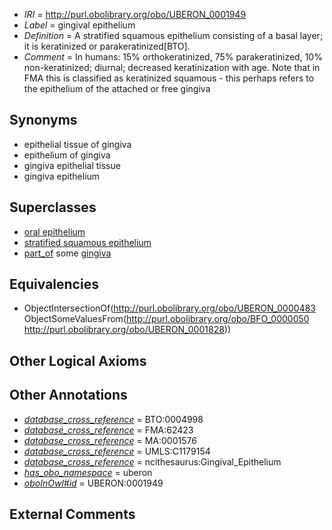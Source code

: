  * *IRI* = http://purl.obolibrary.org/obo/UBERON_0001949
 * *Label* = gingival epithelium
 * *Definition* = A stratified squamous epithelium consisting of a basal layer; it is keratinized or parakeratinized[BTO].
 * *Comment* = In humans: 15% orthokeratinized, 75% parakeratinized, 10% non-keratinized; diurnal; decreased keratinization with age. Note that in FMA this is classified as keratinized squamous - this perhaps refers to the epithelium of the attached or free gingiva

## Synonyms

 * epithelial tissue of gingiva
 * epithelium of gingiva
 * gingiva epithelial tissue
 * gingiva epithelium

## Superclasses

 * [oral epithelium](../../UBERON/24/UBERON_0002424.md)
 * [stratified squamous epithelium](../../UBERON/15/UBERON_0006915.md)
 * [part_of](../../BFO/50/BFO_0000050.md) some [gingiva](../../UBERON/28/UBERON_0001828.md)

## Equivalencies

 * ObjectIntersectionOf(<http://purl.obolibrary.org/obo/UBERON_0000483> ObjectSomeValuesFrom(<http://purl.obolibrary.org/obo/BFO_0000050> <http://purl.obolibrary.org/obo/UBERON_0001828>))

## Other Logical Axioms


## Other Annotations

 * *[database_cross_reference](../../ef/oboInOwl#hasDbXref.md)* = BTO:0004998
 * *[database_cross_reference](../../ef/oboInOwl#hasDbXref.md)* = FMA:62423
 * *[database_cross_reference](../../ef/oboInOwl#hasDbXref.md)* = MA:0001576
 * *[database_cross_reference](../../ef/oboInOwl#hasDbXref.md)* = UMLS:C1179154
 * *[database_cross_reference](../../ef/oboInOwl#hasDbXref.md)* = ncithesaurus:Gingival_Epithelium
 * *[has_obo_namespace](../../ce/oboInOwl#hasOBONamespace.md)* = uberon
 * *[oboInOwl#id](../../id/oboInOwl#id.md)* = UBERON:0001949

## External Comments

